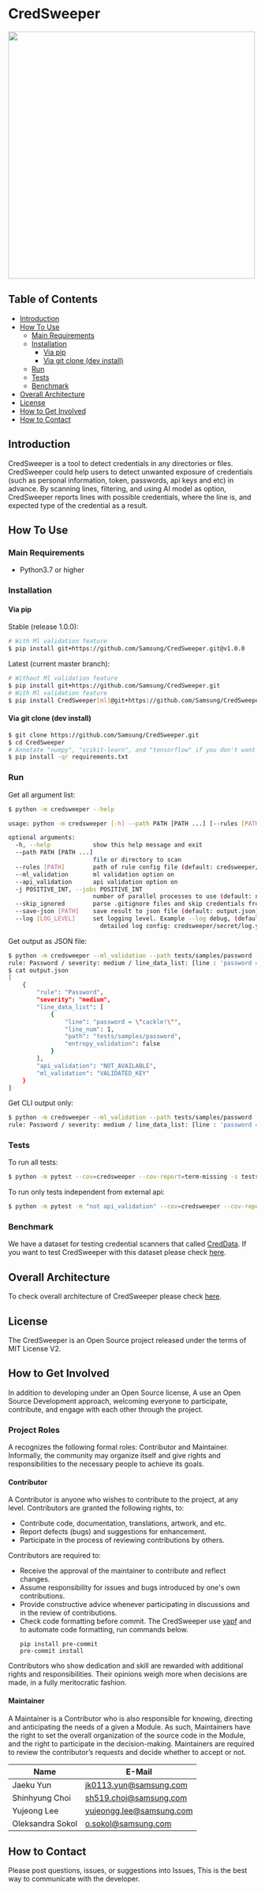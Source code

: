 # CredSweeper

<img src="doc/images/Logo.png" width="500"/>

## Table of Contents

   * [Introduction](#introduction)
   * [How To Use](#how-to-use)
	   * [Main Requirements](#main-requirements)
     * [Installation](#installation)
       * [Via pip](#via-pip)
       * [Via git clone (dev install)](#via-git-clone-dev-install)
     * [Run](#run)
     * [Tests](#tests)
     * [Benchmark](#benchmark)
   * [Overall Architecture](#overall-architecture)
   * [License](#license)
   * [How to Get Involved](#how-to-get-involved)
   * [How to Contact](#how-to-contact)

## Introduction

CredSweeper is a tool to detect credentials in any directories or files. CredSweeper could help users to detect unwanted exposure of credentials  (such as personal information, token, passwords, api keys and etc) in advance. By scanning lines, filtering, and using AI model as option, CredSweeper reports lines with possible credentials, where the line is, and expected type of the credential as a result.

## How To Use
### Main Requirements

- Python3.7 or higher

### Installation
#### Via pip

Stable (release 1.0.0):
``` bash
# With Ml validation feature
$ pip install git+https://github.com/Samsung/CredSweeper.git@v1.0.0
```

Latest (current master branch):
``` bash
# Without Ml validation feature
$ pip install git+https://github.com/Samsung/CredSweeper.git
# With Ml validation feature
$ pip install CredSweeper[ml]@git+https://github.com/Samsung/CredSweeper.git
```

#### Via git clone (dev install)

``` bash
$ git clone https://github.com/Samsung/CredSweeper.git
$ cd CredSweeper
# Annotate "numpy", "scikit-learn", and "tensorflow" if you don't want to use the ML validation feature.
$ pip install -qr requirements.txt 
```

### Run

Get all argument list:
``` bash
$ python -m credsweeper --help

usage: python -m credsweeper [-h] --path PATH [PATH ...] [--rules [PATH]] [--ml_validation] [--api_validation] [-j POSITIVE_INT] [--skip_ignored] [--save-json [PATH]] [--log LOG_LEVEL]

optional arguments:
  -h, --help            show this help message and exit
  --path PATH [PATH ...]
                        file or directory to scan
  --rules [PATH]        path of rule config file (default: credsweeper/rules/config.yaml)
  --ml_validation       ml validation option on
  --api_validation      api validation option on
  -j POSITIVE_INT, --jobs POSITIVE_INT
                        number of parallel processes to use (default: number of CPU cores * 2)
  --skip_ignored        parse .gitignore files and skip credentials from ignored objects
  --save-json [PATH]    save result to json file (default: output.json)
  --log [LOG_LEVEL]     set logging level. Example --log debug, (default: 'warning'), 
                          detailed log config: credsweeper/secret/log.yaml 
```

Get output as JSON file:
``` bash
$ python -m credsweeper --ml_validation --path tests/samples/password --save-json output.json
rule: Password / severity: medium / line_data_list: [line : 'password = "cackle!"' / line_num : 1 / path : tests/samples/password / entropy_validation: False] / api_validation: NOT_AVAILABLE / ml_validation: VALIDATED_KEY
$ cat output.json
[
    {
        "rule": "Password",
        "severity": "medium",
        "line_data_list": [
            {
                "line": "password = \"cackle!\"",
                "line_num": 1,
                "path": "tests/samples/password",
                "entropy_validation": false
            }
        ],
        "api_validation": "NOT_AVAILABLE",
        "ml_validation": "VALIDATED_KEY"
    }
]
```

Get CLI output only:
``` bash
$ python -m credsweeper --ml_validation --path tests/samples/password
rule: Password / severity: medium / line_data_list: [line : 'password = "cackle!"' / line_num : 1 / path : tests/samples/password / entropy_validation: False] / api_validation: NOT_AVAILABLE / ml_validation: VALIDATED_KEY
```

### Tests

To run all tests:
``` bash
$ python -m pytest --cov=credsweeper --cov-report=term-missing -s tests/
```

To run only tests independent from external api:
``` bash
$ python -m pytest -m "not api_validation" --cov=credsweeper --cov-report=term-missing -s tests/
```

### Benchmark

We have a dataset for testing credential scanners that called [CredData](https://github.com/Samsung/CredData). If you want to test CredSweeper with this dataset please check [here](https://github.com/Samsung/CredData/blob/main/README.md#benchmark).

## Overall Architecture

To check overall architecture of CredSweeper please check [here](doc/overall_architecture.md).


## License

The CredSweeper is an Open Source project released under the terms of MIT License V2.

## How to Get Involved

In addition to developing under an Open Source license, A use an Open Source Development approach, welcoming everyone to participate, contribute, and engage with each other through the project.

### Project Roles

A recognizes the following formal roles: Contributor and Maintainer. Informally, the community may organize itself and give rights and responsibilities to the necessary people to achieve its goals.

#### Contributor

A Contributor is anyone who wishes to contribute to the project, at any level. Contributors are granted the following rights, to:
- Contribute code, documentation, translations, artwork, and etc.
- Report defects (bugs) and suggestions for enhancement.
- Participate in the process of reviewing contributions by others.

Contributors are required to:
- Receive the approval of the maintainer to contribute and reflect changes.
- Assume responsibility for issues and bugs introduced by one's own contributions.
- Provide constructive advice whenever participating in discussions and in the review of contributions.
- Check code formatting before commit. The CredSweeper use [yapf](https://github.com/google/yapf) and to automate code formatting, run commands below.
  ```
  pip install pre-commit
  pre-commit install
  ```

Contributors who show dedication and skill are rewarded with additional rights and responsibilities. Their opinions weigh more when decisions are made, in a fully meritocratic fashion.

#### Maintainer

A Maintainer is a Contributor who is also responsible for knowing, directing and anticipating the needs of a given a Module. As such, Maintainers have the right to set the overall organization of the source code in the Module, and the right to participate in the decision-making. Maintainers are required to review the contributor’s requests and decide whether to accept or not.

Name | E-Mail
-- | --
Jaeku Yun | jk0113.yun@samsung.com
Shinhyung Choi | sh519.choi@samsung.com
Yujeong Lee | yujeongg.lee@samsung.com
Oleksandra Sokol | o.sokol@samsung.com

## How to Contact

Please post questions, issues, or suggestions into Issues, This is the best way to communicate with the developer.
